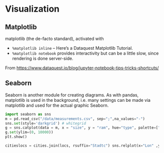 # Visualization

## Matplotlib

matplotlib (the de-facto standard), activated with

- `%matplotlib inline` – Here’s a Dataquest Matplotlib Tutorial.
- `%matplotlib notebook` provides interactivity but can be a little slow, since rendering is done server-side.

From <https://www.dataquest.io/blog/jupyter-notebook-tips-tricks-shortcuts/>

## Seaborn

Seaborn is another module for creating diagrams. As with pandas, matplotlib is used in the background, i.e. many settings can be made via matplotlib and used for the actual graphic Seaborn.

```py
import seaborn as sns
m = pd.read_csv("/data/measurements.csv", sep=";",na_values="-")
sns.set(style='darkgrid') # whitegrid
g = sns.catplot(data = m, x = "size", y = "ram", hue="type", palette=["#009bcc","#ff8200","#9bba00"])
g.set(ylim=(0, 10000))
plt.show()

citieslocs = cities.join(locs, rsuffix="Stadtc") sns.relplot(x="Lon" ,y="Lat", data = citieslocs, hue="Landkreis", size="Einwohner",sizes=(200,500))
```
